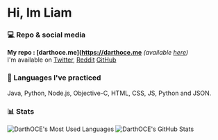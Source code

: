 # Hi, Im Liam

### 💻 Repo & social media
**My repo : [darthoce.me](https://darthoce.me** _(available [here](https://github.com/T3ARED/repo))_  
I'm available on [Twitter](https://twitter.com/DarthOCE1), [Reddit](https://www.reddit.com/user/liamdagamer8667) [GitHub](https://github.com/T3ARED)

### 📖 Languages I've practiced
Java, Python, Node.js, Objective-C, HTML, CSS, JS, Python and JSON.

### 📊 Stats
<span>
  <img src="https://github-readme-stats.vercel.app/api/top-langs/?username=T3ARED&hide=Makefile&layout=compact&hide_border=true&theme=react&bg_color=30,659999,f4791f&title_color=fff&text_color=fff" alt="DarthOCE's Most Used Languages">
  <img src="https://github-readme-stats.vercel.app/api?username=DarthOCE&hide_title=true&show_icons=true&hide_border=true&line_height=25&count_private=true&include_all_commits=true&bg_color=30,f4791f,659999&title_color=fff&text_color=fff&icon_color=fff" alt="DarthOCE's GitHub Stats">
</span>
